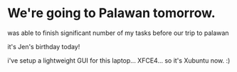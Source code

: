 # We're going to Palawan tomorrow.

was able to finish significant number of my tasks before our trip to palawan

it's Jen's birthday today!

i've setup a lightweight GUI for this laptop... XFCE4... so it's Xubuntu now. :)